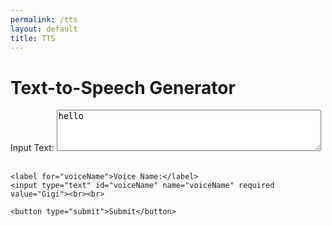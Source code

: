 ```yaml
---
permalink: /tts
layout: default
title: TTS
---
```


 <h1>Text-to-Speech Generator</h1>
  <form id="ttsForm">
    <label for="inputText">Input Text:</label>
    <textarea id="inputText" name="inputText" rows="4" cols="50" required>hello</textarea><br><br>
    
    <label for="voiceName">Voice Name:</label>
    <input type="text" id="voiceName" name="voiceName" required value="Gigi"><br><br>
    
    <button type="submit">Submit</button>
  </form>

  <script>
    document.getElementById('ttsForm').addEventListener('submit', async (event) => {
      event.preventDefault();
      
      const inputText = document.getElementById('inputText').value;
      const voiceName = document.getElementById('voiceName').value;

      const response = await fetch('https://smileycap-bot.herokuapp.com/api/generate-tts', {
        method: 'POST',
        headers: {
          'Content-Type': 'application/json',
        },
        body: JSON.stringify({ inputText, voiceName, volume: 0.4 }),
      });

      if (response.ok) {
        console.log('Request sent successfully!');
      } else {
        console.log('Failed to send request');
      }
    });
  </script>